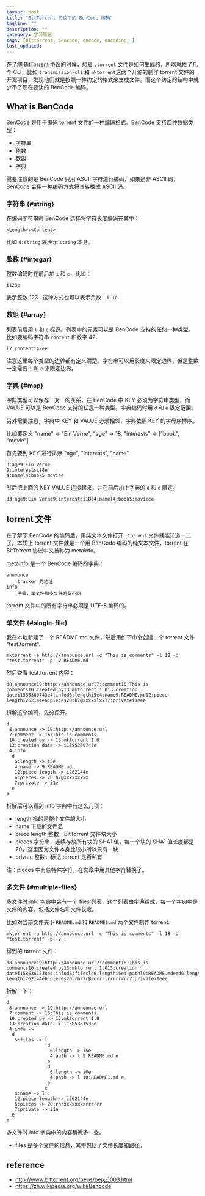```yaml
---
layout: post
title: "BitTorrent 协议中的 BenCode 编码"
tagline: ""
description: ""
category: 学习笔记
tags: [bittorrent, bencode, encode, encoding, ]
last_updated:
---
```


在了解 [BitTorrent](/post/2020/02/everything-related-about-bittorrent-and-pt.html) 协议的时候，想着 `.torrent` 文件是如何生成的，所以就找了几个 CLI，比如 `transmission-cli` 和 `mktorrent`这两个开源的制作 torrent 文件的开源项目，发现他们就是按照一种约定的格式来生成文件。而这个约定的结构中就少不了现在要谈的 BenCode 编码。

## What is BenCode
BenCode 是用于编码 torrent 文件的一种编码格式。BenCode 支持四种数据类型：

- 字符串
- 整数
- 数组
- 字典

需要注意的是 BenCode 只用 ASCII 字符进行编码，如果是非 ASCII 码，BenCode 会用一种编码方式将其转换成 ASCII 码。

### 字符串 {#string}
在编码字符串时 BenCode 选择将字符长度编码在其中：

	<Length>:<Content>

比如 `6:string` 就表示 `string` 本身。

### 整数 {#integar}
整数编码时在前后加 `i` 和 `e`，比如：

	i123e


表示整数 123 . 这种方式也可以表示负数：`i-1e`.

### 数组 {#array}
列表前后用 `l` 和 `e` 标识。列表中的元素可以是 BenCode 支持的任何一种类型。比如要编码字符串 `content` 和数字 42:

	l7:contenti42ee

注意这里每个类型的边界都有定义清楚。字符串可以用长度来限定边界，但是整数一定需要 `i` 和 `e` 来限定边界。

### 字典 {#map}
字典类型可以保存一对一的关系，在 BenCode 中 KEY 必须为字符串类型，而 VALUE 可以是 BenCode 支持的任意一种类型。字典编码时用 `d` 和 `e` 限定范围。

另外需要注意，字典中 KEY 和 VALUE 必须相邻，字典依照 KEY 的字母序排序。

比如要定义 "name" -> "Ein Verne", "age" -> 18, "interests" -> ["book", "movie"]

首先要到 KEY 进行排序 "age", "interests", "name"

	3:age9:Ein Verne
	9:interestsi18e
	4:namel4:book5:moviee

然后把上面的 KEY VALUE 连接起来，并在前后加上字典的 `d` 和 `e` 限定。

	d3:age9:Ein Verne9:interestsi18e4:namel4:book5:movieee

## torrent 文件
在了解了 BenCode 的编码后，用纯文本文件打开 `.torrent` 文件就能知道一二了。本质上 torrent 文件就是一个用 BenCode 编码的纯文本文件，torrent 在 BitTorrent 协议中又被称为 metainfo。

metainfo 是一个 BenCode 编码的字典：

	announce
		tracker 的地址
	info
		字典，单文件和多文件略有不同

torrent 文件中的所有字符串必须是 UTF-8 编码的。

### 单文件 {#single-file}
我在本地新建了一个 README.md 文件，然后用如下命令创建一个 torrent 文件 "test.torrent".

	mktorrent -a http://announce.url -c "This is comments" -l 18 -o "test.torrent" -p -v README.md

然后查看 test.torrent 内容：

	d8:announce19:http://announce.url7:comment16:This is comments10:created by13:mktorrent 1.013:creation datei1585360743e4:infod6:lengthi5e4:name9:README.md12:piece lengthi262144e6:pieces20:h7@xxxxxlxx]7:privatei1eee

拆解这个编码，先分段开。


	d
	 8:announce -> 19:http://announce.url
	 7:comment -> 16:This is comments
	 10:created by -> 13:mktorrent 1.0
	 13:creation date -> i1585360743e
	 4:info
	  d
	   6:length -> i5e
	   4:name -> 9:README.md
	   12:piece length -> i262144e
	   6:pieces -> 20:h7@xxxxxxxxx
	   7:private -> i1e
	  e
	e

拆解后可以看到 info 字典中有这么几项：

- length 指的是整个文件的大小
- name 下载的文件名
- piece length 整数，BitTorrent 文件块大小
- pieces 字符串，连续存放所有块的 SHA1 值，每一个块的 SHA1 值长度都是 20，这里因为文件本身比较小所以只有一块
- private 整数，标记 torrent 是否私有


注：pieces 中有些特殊字符，在文章中用其他字符替换了。

### 多文件 {#multiple-files}
多文件时 info 字典中会有一个 files 列表，这个列表由字典组成，每一个字典中是文件的内容，包括文件名和文件长度。

比如对当前文件夹下 `README.md` 和 `README1.md` 两个文件制作 torrent.

	mktorrent -a http://announce.url -c "This is comments" -l 18 -o "test.torrent" -p -v .

得到的 torrent 文件：

	d8:announce19:http://announce.url7:comment16:This is comments10:created by13:mktorrent 1.013:creation datei1585361538e4:infod5:filesld6:lengthi5e4:pathl9:README.mdeed6:lengthi0e4:pathl10:README1.mdeee4:name1:.12:piece lengthi262144e6:pieces20:rhr7r@rorrrlrrrrrrrr7:privatei1eee

拆解一下：

	d
	 8:announce -> 19:http://announce.url
	 7:comment -> 16:This is comments
	 10:created by -> 13:mktorrent 1.0
	 13:creation date -> i1585361538e
	 4:info ->
	  d
	   5:files -> l
	               d
				    6:length -> i5e
				    4:path -> l 9:README.md e
				   e
				   d
				    6:length -> i0e
				    4:path -> l 10:README1.md e
				   e
				  e
	   4:name -> 1:.
	   12:piece length -> i262144e
	   6:pieces -> 20:rhrxxxxxxxxrrrrrr
	   7:private -> i1e
	  e
	e

多文件时 info 字典中的内容稍微多一些。

- files 是多个文件的信息，其中包括了文件长度和路径。

## reference

- <http://www.bittorrent.org/beps/bep_0003.html>
- <https://zh.wikipedia.org/wiki/Bencode>
